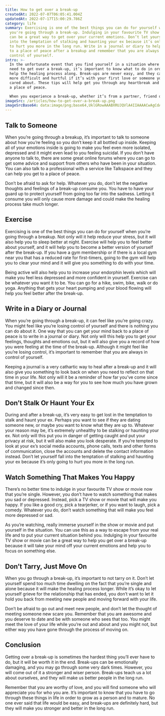 ```yaml
---
title: How to get over a break-up
createdAt: 2022-07-07T06:05:41.004Z
updatedAt: 2022-07-17T15:00:29.786Z
category: life
summary: Exercising is one of the best things you can do for yourself when
  you're going through a break-up. Indulging in your favourite TV show or movie
  can be a great way to get over your current emotions. Don’t let yourself fall
  into the temptation of stalking and haunting your ex because it’s only going
  to hurt you more in the long run. Write in a journal or diary to help you get
  to a place of peace after a breakup and remember that you are always in
  control of yourself.
intro: >-
  In the unfortunate event that you find yourself in a situation where you
  need to get over a break-up, it’s important to know what to do in order to
  help the healing process along. Break-ups are never easy, and they can be even
  more difficult and hurtful if it’s with your first love or someone you really
  cared about. These tips will help get you through any heartbreak and back into
  a place of peace.

  When you experience a break-up, whether it’s from a partner, friend or family member, it leaves you with an empty feeling. It hurts so much because you placed so many emotions into the relationship that it now feels like a part of who you are has been taken from you. Even though the person who broke up with you may have been oblivious to the pain they were causing by ending things, that doesn’t make breaking up any easier for anyone involved.
imageSrc: /articles/how-to-get-over-a-break-up.png
imageSrcBase64: data:image/png;base64,UklGRowAAABXRUJQVlA4IIAAAACwAgCdASoKAAoAAUAmJbACdLoAEI6WUz2bf1+MLgAA/vZjuD7nBNcAuo/isuW3Jb71vaufwvvkMfUCj76mtRqA9xPzkGY4ueeKnxru3RTBKCyVI0WHwfBj/2Lr79NYwjdOMPEgeq5cijQ/MsvftsM4Ysilr2aV/7Mmorcnm9OIAA==
---
```


## Talk to Someone

When you’re going through a breakup, it’s important to talk to someone about how you’re feeling so you don’t keep it all bottled up inside. Keeping all of your emotions inside is going to make you feel even more isolated, depressed and it might even lead to you feeling suicidal. If you don’t have anyone to talk to, there are some great online forums where you can go to get some advice and support from others who have been in your situation. You can also talk to a professional with a service like Talkspace and they can help you get to a place of peace.

Don’t be afraid to ask for help. Whatever you do, don’t let the negative thoughts and feelings of a break-up consume you. You have to have your guard up to protect yourself from going too far into the sadness. Letting it consume you will only cause more damage and could make the healing process take much longer.

## Exercise

Exercising is one of the best things you can do for yourself when you’re going through a breakup. Not only will it help reduce your stress, but it will also help you to sleep better at night. Exercise will help you to feel better about yourself, and it will help you to become a better version of yourself after the break-up. If you have a gym membership or if there is a local gym near you that has a reduced rate for first-timers, going to the gym will help you to clear your mind and it will give you something to do with your time.

Being active will also help you to increase your endorphin levels which will make you feel less depressed and more confident in yourself. Exercise can be whatever you want it to be. You can go for a hike, swim, bike, walk or do yoga. Anything that gets your heart pumping and your blood flowing will help you feel better after the break-up.

## Write in a Diary or Journal

When you’re going through a break-up, it can feel like you’re going crazy. You might feel like you’re losing control of yourself and there is nothing you can do about it. One way that you can get your mind back to a place of peace is to write in a journal or diary. Not only will this help you to get your feelings, thoughts and emotions out, but it will also give you a record of how you were feeling at the time of the break-up. Although it might feel like you’re losing control, it’s important to remember that you are always in control of yourself.

Keeping a journal is a very cathartic way to heal after a break-up and it will also give you something to look back on when you need to reflect on that time in your life. Not only will it be a reminder of how far you’ve come since that time, but it will also be a way for you to see how much you have grown and changed since then.

## Don’t Stalk Or Haunt Your Ex

During and after a break-up, it’s very easy to get lost in the temptation to stalk and haunt your ex. Perhaps you want to see if they are dating someone new, or maybe you want to know what they are up to. Whatever your reason may be, it’s extremely unhealthy to be stalking or haunting your ex. Not only will this put you in danger of getting caught and put your privacy at risk, but it will also make you look desperate.
If you’re tempted to look at your ex’s social media accounts, phone calls, texts and other forms of communication, close the accounts and delete the contact information instead. Don’t let yourself fall into the temptation of stalking and haunting your ex because it’s only going to hurt you more in the long run.

## Watch Something That Makes You Happy

There’s no better time to indulge in your favourite TV show or movie now that you’re single. However, you don’t have to watch something that makes you sad or depressed. Instead, pick a TV show or movie that will make you happy. If you like a good cry, pick a tearjerker, or if you want to laugh, pick a comedy. Whatever you do, don’t watch something that will make you feel more depressed or sad.

As you’re watching, really immerse yourself in the show or movie and put yourself in the situation. You can use this as a way to escape from your real life and to put your current situation behind you. Indulging in your favourite TV show or movie can be a great way to help you get over a break-up because it will take your mind off your current emotions and help you to focus on something else.

## Don’t Tarry, Just Move On

When you go through a break-up, it’s important to not tarry on it. Don’t let yourself spend too much time dwelling on the fact that you’re single and alone because it will make the healing process longer. While it’s okay to let yourself grieve for the relationship that has ended, you don’t want to let it hold you back from meeting new people and moving forward with your life.

Don’t be afraid to go out and meet new people, and don’t let the thought of meeting someone new scare you. Remember that you are awesome and you deserve to date and be with someone who sees that too. You might meet the love of your life while you’re out and about and you might not, but either way you have gone through the process of moving on.

## Conclusion

Getting over a break-up is sometimes the hardest thing you’ll ever have to do, but it will be worth it in the end. Break-ups can be emotionally damaging, and you may go through some very dark times. However, you will come out of it a stronger and wiser person. Break-ups teach us a lot about ourselves, and they will make us better people in the long run.

Remember that you are worthy of love, and you will find someone who will appreciate you for who you are. It’s important to know that you have to go through these things in life in order to grow as a person and to mature. No one ever said that life would be easy, and break-ups are definitely hard, but they will make you stronger and better in the long run.
